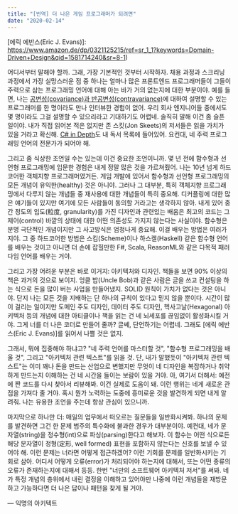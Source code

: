 ```yaml
---
title: "[번역] 더 나은 게임 프로그래머가 되려면"
date: "2020-02-14"
---
```


[공변성(covariance)과 반공변성(contravariance)]: https://docs.microsoft.com/en-us/dotnet/csharp/programming-guide/concepts/covariance-contravariance/
[C# in Depth]: https://www.amazon.de/dp/1617294535/ref=sr_1_1?keywords=c%23+in+depth&qid=1581712767&sr=8-1
[에릭 에반스(Eric J. Evans)]: https://www.amazon.de/dp/0321125215/ref=sr_1_1?keywords=Domain-Driven+Design&qid=1581714240&sr=8-1)

어디서부터 말해야 할까. 그래, 가장 기본적인 것부터 시작하자. 채용 과정과 스크리닝 과정에서 가장 실망스러운 점 중 하나는 얼마나 많은 프론트엔드 프로그래머들이 그들이 주력으로 삼는 프로그래밍 언어에 대해 아는 바가 거의 없는지에 대한 부분이야. 예를 들면, 나는 [공변성(covariance)과 반공변성(contravariance)]에 대하여 설명할 수 있는 프로그래머를 한 명이라도 만나 인터뷰한 경험이 없어. 우리 회사 엔지니어들 중에서도 몇 명이라도 그걸 설명할 수 있으리라고 기대하기도 어렵네. 솔직히 말해 이건 좀 슬픈 일이야. 내가 직접 읽어본 적은 없지만 존 스킷(Jon Skeets)의 저서들은 읽을 가치가 있을 거라고 확신해. [C# in Depth]도 내 독서 목록에 들어있어. 요컨대, 네 주력 프로그래밍 언어의 전문가가 되어야 해.

그리고 좀 식상한 조언일 수는 있는데 이건 중요한 조언이니까. 몇 년 전에 함수형과 선언형 프로그래밍에 입문한 경험은 내게 정말 많은 것을 가르쳐줬어. 나는 10년 넘게 하드코어한 객체지향 프로그래머였거든. 게임 개발에 있어서 함수형과 선언형 프로그래밍의 모든 개념이 유익한(healthy) 것은 아니야. 그러나 그 대부분, 특히 객체지향 프로그래밍에서 다루지 않는 개념들 중 재사용에 대한 개념들이 특히 중요해. 디커플링에 대한 많은 얘기들이 있지만 여기에 모든 사람들이 동의할 거라고는 생각하지 않아. 내게 있어 중간 정도의 입도(粒度, granularity)를 가진 디자인과 관련있는 배움은 최고의 코드는 그 제어(control) 바깥의 상태에 대한 어떤 의존성도 가지지 않는다는 사실이야. 함수형은 분명 극단적인 개념이지만 그 사고방식은 엄청나게 중요해. 이걸 배우는 방법은 여러가지야. 그 중 하드코어한 방법은 스킴(Scheme)이나 하스켈(Haskell) 같은 함수형 언어를 배우는 것이고 아니면 더 손에 잡힐만한 F#, Scala, ReasonML와 같은 다목적 패러다임 언어를 배우는 거야.

그리고 가장 어려운 부분은 바로 이거지: 아키텍처와 디자인. 책들을 보면 90% 이상의 책은 과거의 것으로 보이지. 엉클 밥(Uncle Bob)과 같은 사람은 글을 쓰고 컨설팅을 하는 식으로 돈을 많이 버는 사업을 만들어냈지. SOLID 원칙이 가치가 없다는 것은 아니야. 단지 나는 모든 것을 지배하는 단 하나의 규칙이 있다고 믿지 않을 뿐이다. 시간이 많이 걸리는 일이지만 도메인 주도 디자인, 데이터 주도 디자인, 헥사고날(Hexagonal) 아키텍처 등의 개념에 대한 아티클이나 책을 읽는 건 네 뇌세포를 끊임없이 활성화시킬 거야. 그게 너를 더 나은 코더로 만들어 줄까? 글쎄, 단언하기는 어렵네. 그래도 [에릭 에반스(Eric J. Evans)]를 읽어서 나쁠 것은 없지.

그래서, 뭐에 집중해야 하냐고? "네 주력 언어를 마스터할 것", "함수형 프로그래밍을 배울 것", 그리고 "아키텍처 관련 텍스트"를 읽을 것. 단, 내가 말했듯이 "아키텍처 관련 텍스트"는 이미 꽤나 돈을 만드는 산업으로 변했지만 무엇이 네 디자인을 복잡하거나 취약하게 만드는지 이해하는 건 네 시간을 들이는 보람이 있을 거야. 아, 여기서 더해서: 예전에 짠 코드를 다시 찾아서 리뷰해봐. 이건 실제로 도움이 돼. 이런 행위는 네게 새로운 관점을 가져다 줄 거야. 혹시 뭔가 노력하는 도중에 흥미로운 것을 발견하게 되면 내게 알려줘. 나는 유용한 조언을 주는데 항상 관심이 있으니까.

마지막으로 하나만 더: 매일의 업무에서 떠오르는 질문들을 일반화시켜봐. 하나의 문제를 발견하면 그건 한 문제 범주의 특수화에 불과한 경우가 대부분이야. 예컨대, 네가 문자열(string)을 정수형(int)으로 파싱(parsing)한다고 해보자. 이 함수는 어떤 식으로든 해당 문자열이 정형(定形, well formed) 표현을 포함하지 않는다는 신호를 보낼 수 있어야 해. 이런 문제는 너라면 어떻게 접근하겠어? 이런 기회를 문제를 일반화시키는 기회로 삼아. 어디서 어떻게 오류(error)가 처리되어야 하는지에 대해서, 또는 어떤 종류의 오류가 존재하는지에 대해서 등등. 한번 "너만의 소프트웨어 아키텍처 저서"를 써봐. 네가 특정 개념의 층위에서 내린 결정을 이해하고 있어야만 나중에 이런 개념들을 재방문하고 가능하다면 더 나은 답이나 패턴을 찾게 될 거야.

— 익명의 아키텍트